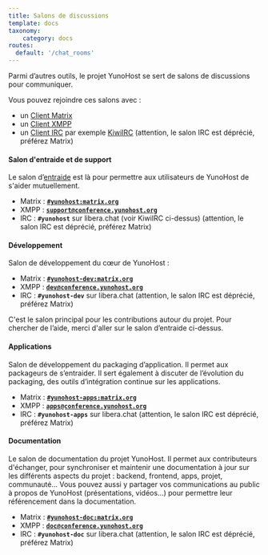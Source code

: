 ```yaml
---
title: Salons de discussions
template: docs
taxonomy:
    category: docs
routes:
  default: '/chat_rooms'
---
```


Parmi d’autres outils, le projet YunoHost se sert de salons de discussions pour communiquer.

Vous pouvez rejoindre ces salons avec :
- un [Client Matrix](https://linuxfr.org/news/matrix-pour-decentraliser-skype-whatsapp-signal-slack-et-discord)
- un [Client XMPP](https://fr.wikipedia.org/wiki/Clients_XMPP)
- un [Client IRC](https://fr.wikipedia.org/wiki/Liste_de_clients_IRC) par exemple [KiwiIRC](https://web.libera.chat/#yunohost) (attention, le salon IRC est déprécié, préférez Matrix)



#### Salon d'entraide et de support

Le salon d’[entraide](/help) est là pour permettre aux utilisateurs de YunoHost de s'aider mutuellement.

- Matrix : **[`#yunohost:matrix.org`](https://matrix.to/#/#yunohost:matrix.org)**
- XMPP : **[`support@conference.yunohost.org`](xmpp:support@conference.yunohost.org?join)**
- IRC : **`#yunohost`** sur libera.chat (voir KiwiIRC ci-dessus) (attention, le salon IRC est déprécié, préférez Matrix)

#### Développement

Salon de développement du cœur de YunoHost :

- Matrix : **[`#yunohost-dev:matrix.org`](https://matrix.to/#/#yunohost-dev:matrix.org)**
- XMPP : **[`dev@conference.yunohost.org`](xmpp:dev@conference.yunohost.org?join)**
- IRC : **`#yunohost-dev`** sur libera.chat (attention, le salon IRC est déprécié, préférez Matrix)

C'est le salon principal pour les contributions autour du projet.
Pour chercher de l’aide, merci d'aller sur le salon d’entraide ci-dessus.

#### Applications

Salon de développement du packaging d’application. Il permet aux packageurs de s’entraider.
Il sert également à discuter de l’évolution du packaging, des outils d’intégration continue sur les applications.

- Matrix : **[`#yunohost-apps:matrix.org`](https://matrix.to/#/#yunohost-apps:matrix.org)**
- XMPP : **[`apps@conference.yunohost.org`](xmpp:apps@conference.yunohost.org?join)**
- IRC : **`#yunohost-apps`** sur libera.chat (attention, le salon IRC est déprécié, préférez Matrix)

#### Documentation

Le salon de documentation du projet YunoHost. Il permet aux contributeurs d'échanger, pour synchroniser et maintenir une documentation à jour sur les différents aspects du projet : backend, frontend, apps, projet, communauté...
Vous pouvez aussi y partager vos communications au public à propos de YunoHost (présentations, vidéos...) pour permettre leur référencement dans la documentation.

- Matrix : **[`#yunohost-doc:matrix.org`](https://matrix.to/#/#yunohost-doc:matrix.org)**
- XMPP : **[`doc@conference.yunohost.org`](xmpp:doc@conference.yunohost.org?join)**
- IRC : **`#yunohost-doc`** sur libera.chat (attention, le salon IRC est déprécié, préférez Matrix)
